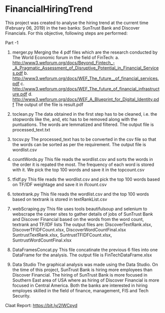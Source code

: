# FinancialHiringTrend


This project was created to analyse the hiring trend at the current time (February 06, 2019) in the two banks: SunTrust Bank and Discover Financials.
For this objective, following steps are performed:

Part -1 
1. merger.py
  Merging the 4 pdf files which are the research conducted by The World Economic forum in the field of FinTech: 
   a. http://www3.weforum.org/docs/Beyond_Fintech_-_A_Pragmatic_Assessment_of_Disruptive_Potential_in_Financial_Services.pdf
   b. http://www3.weforum.org/docs/WEF_The_future__of_financial_services.pdf
   c. http://www3.weforum.org/docs/WEF_The_future_of_financial_infrastructure.pdf
   d. http://www3.weforum.org/docs/WEF_A_Blueprint_for_Digital_Identity.pdf
  The output of the file is result.pdf
 
2. toclean.py
    The data obtained in the first step has to be cleaned, i.e. the stopwords like the, and, etc has to be removed along with     the puntuations. The words are lemmatized and filtered.
    The output file is processed_text.txt
  
3. tocsv.py
   The processed_text has to be converted in the csv file so that the words can be sorted as per the requirement.
   The output file is wordlist.csv
  
4. countWords.py
   This file reads the wordlist.csv and sorts the words in the order it is repated the most. The frequency of each word is        stored with it. We pick the top 100 words and save it in the topcount.csv
   
5. tfidf.py
    This file reads the wordlist.csv and pick the top 100 words based on TF/IDF weightage and save it in ifcount.csv
    
6. totextrank.py
   This file reads the wordlist.csv and the top 100 words based on textrank is stored in textRankList.csv 
   
7. webScraping.py
   This file uses tools beautifulsoup and selenium to webscrape the career sites to gather details of jobs of SunTrust Bank 
   and Discover Financial based on the words from the word count, textrank and TF/IDF lists
   The output files are:   DiscoverTextRank.xlsx, DiscoverTFIDFCount.xlsx, DiscoverWordCountFinal.xlsx
                           SuntrustTextRank.xlsx, SuntrustTFIDFCount.xlsx, SuntrustWordCountFinal.xlsx
                           
8. DataFramesConcat.py
   This file concatinate the previous 6 files into one DataFrame for the analysis. The output file is FinTechDataFrame.xlsx
  
9. Data Studio
   The graphical analysis was made using the Data Studio. On the time of this project, SunTrust Bank is hiring more employees than Discover Financial. The hiring of SunTrust Bank is more focused in Southern East area of USA where as hiring of Discover  Financial is more focused in Central America. Both the banks are interested in hiring employes skilled in the field of finance, management, FIS and Tech Security.
   
Claat Report:
https://bit.ly/2IWCpyd
